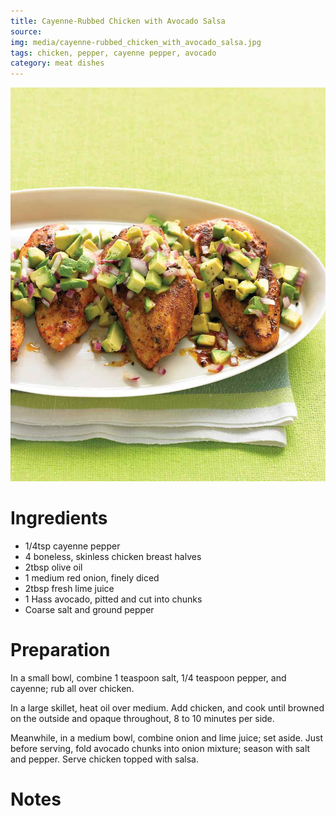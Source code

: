 ```yaml
---
title: Cayenne-Rubbed Chicken with Avocado Salsa
source:
img: media/cayenne-rubbed_chicken_with_avocado_salsa.jpg
tags: chicken, pepper, cayenne pepper, avocado
category: meat dishes
---
```


![Cayenne-Rubbed Chicken with Avocado Salsa](media/cayenne-rubbed_chicken_with_avocado_salsa.jpg)

Ingredients
===========

* 1/4tsp cayenne pepper
* 4 boneless, skinless chicken breast halves
* 2tbsp olive oil
* 1 medium red onion, finely diced
* 2tbsp fresh lime juice
* 1 Hass avocado, pitted and cut into chunks
* Coarse salt and ground pepper

Preparation
===========

In a small bowl, combine 1 teaspoon salt, 1/4 teaspoon pepper, and cayenne; rub all over chicken.

In a large skillet, heat oil over medium. Add chicken, and cook until browned on the outside and opaque throughout, 8 to 10 minutes per side.

Meanwhile, in a medium bowl, combine onion and lime juice; set aside. Just before serving, fold avocado chunks into onion mixture; season with salt and pepper. Serve chicken topped with salsa.

Notes
=====
